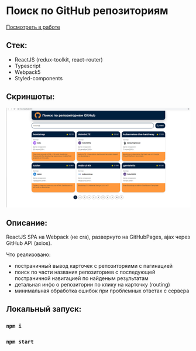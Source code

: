# Поиск по GitHub репозиториям

[Посмотреть в работе](http://curillaenator.github.io/webpack-edu)

## Стек:

- ReactJS (redux-toolkit, react-router)
- Typescript
- Webpack5
- Styled-components

## Скриншоты:

<div style="display: flex; align-items: center; justify-content: center, margin-bottom: 32px">
  <img style="width: 100%" src="/screens/image1.jpg">
</div>

## Описание:

ReactJS SPA на Webpack (не cra), развернуто на GitHubPages, ajax через GitHub API (axios).

Что реализовано:
- постраничный вывод карточек с репозиторяими с пагинацией 
- поиск по части названия репозиториев с последующей постраничной навигацией по найденым результатам
- детальная инфо о репозитории по клику на карточку (routing)
- минимальная обработка ошибок при проблемных ответах с сервера

## Локальный запуск:

### `npm i`

### `npm start`
